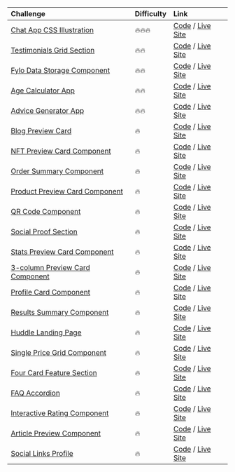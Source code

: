 | Challenge                                                                                                                        | Difficulty | Link                                                                                                                                                                                                        |
| :------------------------------------------------------------------------------------------------------------------------------- | :--------- | :---------------------------------------------------------------------------------------------------------------------------------------------------------------------------------------------------------- |
| [Chat App CSS Illustration](https://www.frontendmentor.io/challenges/chat-app-css-illustration-O5auMkFqY)                        | 🔥🔥🔥     | [Code](https://github.com/beniusis/frontendmentor-challenges/tree/main/chat-app-css-illustration) / [Live Site](https://beniusis.github.io/frontendmentor-challenges/chat-app-css-illustration)             |
| [Testimonials Grid Section](https://www.frontendmentor.io/challenges/testimonials-grid-section-Nnw6J7Un7)                        | 🔥🔥       | [Code](https://github.com/beniusis/frontendmentor-challenges/tree/main/testimonials-grid-section) / [Live Site](https://beniusis.github.io/frontendmentor-challenges/testimonials-grid-section)             |
| [Fylo Data Storage Component](https://www.frontendmentor.io/challenges/fylo-data-storage-component-1dZPRbV5n)                    | 🔥🔥       | [Code](https://github.com/beniusis/frontendmentor-challenges/tree/main/fylo-data-storage-component) / [Live Site](https://beniusis.github.io/frontendmentor-challenges/fylo-data-storage-component)         |
| [Age Calculator App](https://www.frontendmentor.io/challenges/age-calculator-app-dF9DFFpj-Q)                                     | 🔥🔥       | [Code](https://github.com/beniusis/frontendmentor-challenges/tree/main/age-calculator-app) / [Live Site](https://beniusis.github.io/frontendmentor-challenges/age-calculator-app)                           |
| [Advice Generator App](https://www.frontendmentor.io/challenges/advice-generator-app-QdUG-13db)                                  | 🔥🔥       | [Code](https://github.com/beniusis/frontendmentor-challenges/tree/main/advice-generator-app) / [Live Site](https://beniusis.github.io/frontendmentor-challenges/advice-generator-app)                       |
| [Blog Preview Card](https://www.frontendmentor.io/challenges/blog-preview-card-ckPaj01IcS)                                       | 🔥         | [Code](https://github.com/beniusis/frontendmentor-challenges/tree/main/blog-preview-card) / [Live Site](https://beniusis.github.io/frontendmentor-challenges/blog-preview-card)                             |
| [NFT Preview Card Component](https://www.frontendmentor.io/challenges/nft-preview-card-component-SbdUL_w0U)                      | 🔥         | [Code](https://github.com/beniusis/frontendmentor-challenges/tree/main/nft-preview-card-component) / [Live Site](https://beniusis.github.io/frontendmentor-challenges/nft-preview-card-component)           |
| [Order Summary Component](https://www.frontendmentor.io/challenges/order-summary-component-QlPmajDUj)                            | 🔥         | [Code](https://github.com/beniusis/frontendmentor-challenges/tree/main/order-summary-component) / [Live Site](https://beniusis.github.io/frontendmentor-challenges/order-summary-component)                 |
| [Product Preview Card Component](https://www.frontendmentor.io/challenges/product-preview-card-component-GO7UmttRfa)             | 🔥         | [Code](https://github.com/beniusis/frontendmentor-challenges/tree/main/product-preview-card-component) / [Live Site](https://beniusis.github.io/frontendmentor-challenges/product-preview-card-component)   |
| [QR Code Component](https://www.frontendmentor.io/challenges/qr-code-component-iux_sIO_H)                                        | 🔥         | [Code](https://github.com/beniusis/frontendmentor-challenges/tree/main/qr-code-component) / [Live Site](https://beniusis.github.io/frontendmentor-challenges/qr-code-component)                             |
| [Social Proof Section](https://www.frontendmentor.io/challenges/social-proof-section-6e0qTv_bA)                                  | 🔥         | [Code](https://github.com/beniusis/frontendmentor-challenges/tree/main/social-proof-section) / [Live Site](https://beniusis.github.io/frontendmentor-challenges/social-proof-section)                       |
| [Stats Preview Card Component](https://www.frontendmentor.io/challenges/stats-preview-card-component-8JqbgoU62)                  | 🔥         | [Code](https://github.com/beniusis/frontendmentor-challenges/tree/main/stats-preview-card-component) / [Live Site](https://beniusis.github.io/frontendmentor-challenges/stats-preview-card-component)       |
| [3-column Preview Card Component](https://www.frontendmentor.io/challenges/3column-preview-card-component-pH92eAR2-)             | 🔥         | [Code](https://github.com/beniusis/frontendmentor-challenges/tree/main/3-column-preview-card-component) / [Live Site](https://beniusis.github.io/frontendmentor-challenges/3-column-preview-card-component) |
| [Profile Card Component](https://www.frontendmentor.io/challenges/profile-card-component-cfArpWshJ)                              | 🔥         | [Code](https://github.com/beniusis/frontendmentor-challenges/tree/main/profile-card-component) / [Live Site](https://beniusis.github.io/frontendmentor-challenges/profile-card-component)                   |
| [Results Summary Component](https://www.frontendmentor.io/challenges/results-summary-component-CE_K6s0maV)                       | 🔥         | [Code](https://github.com/beniusis/frontendmentor-challenges/tree/main/results-summary-component) / [Live Site](https://beniusis.github.io/frontendmentor-challenges/results-summary-component)             |
| [Huddle Landing Page](https://www.frontendmentor.io/challenges/huddle-landing-page-with-a-single-introductory-section-B_2Wvxgi0) | 🔥         | [Code](https://github.com/beniusis/frontendmentor-challenges/tree/main/huddle-landing-page) / [Live Site](https://beniusis.github.io/frontendmentor-challenges/huddle-landing-page)                         |
| [Single Price Grid Component](https://www.frontendmentor.io/challenges/single-price-grid-component-5ce41129d0ff452fec5abbbc)     | 🔥         | [Code](https://github.com/beniusis/frontendmentor-challenges/tree/main/single-price-grid-component) / [Live Site](https://beniusis.github.io/frontendmentor-challenges/single-price-grid-component)         |
| [Four Card Feature Section](https://www.frontendmentor.io/challenges/four-card-feature-section-weK1eFYK)                         | 🔥         | [Code](https://github.com/beniusis/frontendmentor-challenges/tree/main/four-card-feature-section) / [Live Site](https://beniusis.github.io/frontendmentor-challenges/four-card-feature-section)             |
| [FAQ Accordion](https://www.frontendmentor.io/challenges/faq-accordion-wyfFdeBwBz)                                               | 🔥         | [Code](https://github.com/beniusis/frontendmentor-challenges/tree/main/faq-accordion) / [Live Site](https://beniusis.github.io/frontendmentor-challenges/faq-accordion)                                     |
| [Interactive Rating Component](https://www.frontendmentor.io/challenges/interactive-rating-component-koxpeBUmI)                  | 🔥         | [Code](https://github.com/beniusis/frontendmentor-challenges/tree/main/interactive-rating-component) / [Live Site](https://beniusis.github.io/frontendmentor-challenges/interactive-rating-component)       |
| [Article Preview Component](https://www.frontendmentor.io/challenges/article-preview-component-dYBN_pYFT)                        | 🔥         | [Code](https://github.com/beniusis/frontendmentor-challenges/tree/main/article-preview-component) / [Live Site](https://beniusis.github.io/frontendmentor-challenges/article-preview-component)             |
| [Social Links Profile](https://www.frontendmentor.io/challenges/social-links-profile-UG32l9m6dQ)                                 | 🔥         | [Code](https://github.com/beniusis/frontendmentor-challenges/tree/main/social-links-profile) / [Live Site](https://beniusis.github.io/frontendmentor-challenges/social-links-profile)                       |
